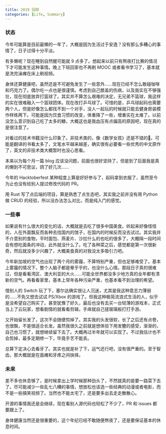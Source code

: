 ```yaml
---
title: 2019 回顾
categories: [Life, Summary]
---
```


### 状态

今年可能算是目前最懒的一年了，大概是因为生活过于安逸？没有那么多糟心的事情了，日子过得十分平淡。

有多懒呢？现在睡到自然醒可能就 9 点多了。想起来以前只有熬夜打比赛的情况下才可能发生这种事情。晚上下班回家也不再刷 MOOC 或者看书学习了，基本就是洗完澡瘫在床上刷视频。

身体还算健康吧，虽然还是不可避免发生了一些意外……现在已经不怎么敢碰咖啡和巧克力了。偶尔吃一点也是很谨慎。考虑到自己膝盖的伤病，以及我实在不够强壮，现在彻底放弃打篮球了。其实并不算怎么艰难的决定，无兄弟不篮球，我这样的实在很难融入一个篮球团体。现在改打乒乓球了。可惜的是，乒乓球起码也需要两个人，但是好像怎么都找不到一个对手，没人一起玩的时候就只能去健身房装模作样练两下。可能是因为饮食习惯的改变，体重降了一些，增重实在太难了。以前没怎么意识到自己吃了太多的糖，大概这也是我血压有点偏高的原因吧，现在真的是很注意了。

对看过的技术书籍没什么印象了。非技术类的，像《数学女孩》还是不错的🍋。可能是翻译的书看太多了，文笔水平越来越差，确实很有必要看一些优秀的中文原作了，英文的非技术类大概暂时也没心思看。

本来以为每个月一篇 blog 应该没问题，前面也很好坚持了，但是到了后面我是真的懒到不可思议，鸽了好几次……

今年的 Hacktoberfest 某种程度上算是好好参与了，起码拿到衣服了，虽然至今为止也没有给别人提过修改代码的 PR。

用 Rust 写了点后端的项目，算是熟悉了点生态吧，其实我之前并没有用 Python 做 CRUD 的经验，所以没办法怎么对比，而是纯入门的感觉。

### 一些事

如果说有什么很大的变化的话，大概就是去吃了很多中国美食。听起来好像怪怪的，人在外面飘反而各种去找国内的馆子，在国内的时候反而没去试过。其实我并不介意别的食物，平时面包、燕麦片、沙拉什么的也吃的很多了，大概隔一段时间会有想吃面条的冲动，此外就没什么了。吃了各种菜之后，感觉都是第一次很新奇，然后就没多少兴趣了，大概美食真的对我没太多吸引力吧。

今年新加坡的空气也出现了两个月的雾霾，不算特别严重，但也足够难受了。基本上雾霾的情况下，整个人脑子都是晕乎乎的，也没什么心情。那段日子真的很难过，但是看看湾区、澳大利亚的大火……可能全世界都没多少地方真的全年都有清新的空气。再看看家里，基本上常年各种污染严重，也基本看不到治理的希望。

借别人的 Switch 玩了下，塞尔达确实很让人沉迷，尤其是我这种意志力薄弱的……不免又想去试试 PS/Xbox 的游戏了。但我这种极简流浪式生活的人，似乎是没希望自己购买了。甚至犹豫了好久，最后也没有去买一台轻薄的游戏本，正式当上了云玩家，想看剧情的就看看剪辑，手痒就自己搓玻璃板打打手游。

又开始留长发了，这次不会随便剪掉了。其实我的头发很软，长了之后还有点卷，也很飘，不是很适合长发。虽然我很久之前就是想体验下用发簪的感受，渐渐的，自己也习惯了，就想继续留下去了。大概再过半年就可以实现了。不过我估计也不会剪掉，最多定期修一下，毕竟手艺不能丢。

总算下定决心去看牙了。其实也就是补了下，运气还行吧，没有很严重的。至于智齿，那大概就是在面瘫和牙疼之间抉择。

### 未来

差不多也休息够了，是时候拿出上学时候那种劲头了，不然就真的是要一路菜下去了。尽可能减少一些乱七八糟的事情，想放松也该选一些经典的动漫或者电影，而不是一些搞笑视频了。当然也不能太宅了，还是要多出去走走散散心。

开源的事情我还是会继续，现在看别人源代码也轻松了不少了，PR 和 issues 都要跟上了。

身体健康当然还是很重要的，这个年纪已经不敢随便熬夜了，还是要保证基本的休息时间。
